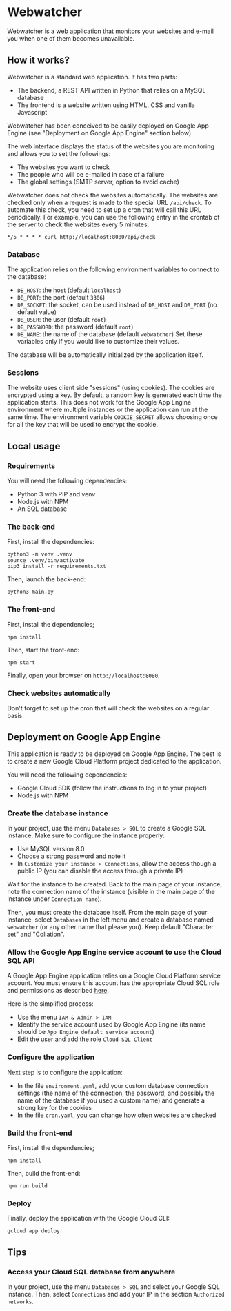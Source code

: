 # Webwatcher
Webwatcher is a web application that monitors your websites and e-mail you when one of them becomes unavailable.

## How it works?
Webwatcher is a standard web application. It has two parts:
* The backend, a REST API written in Python that relies on a MySQL database
* The frontend is a website written using HTML, CSS and vanilla Javascript

Webwatcher has been conceived to be easily deployed on Google App Engine (see "Deployment on Google App Engine" section below).

The web interface displays the status of the websites you are monitoring and allows you to set the followings:
* The websites you want to check
* The people who will be e-mailed in case of a failure
* The global settings (SMTP server, option to avoid cache)

Webwatcher does not check the websites automatically. The websites are checked only when a request is made to the special URL `/api/check`. To automate this check, you need to set up a cron that will call this URL periodically. For example, you can use the following entry in the crontab of the server to check the websites every 5 minutes:
```
*/5 * * * * curl http://localhost:8080/api/check
```

### Database
The application relies on the following environment variables to connect to the database:
* `DB_HOST`: the host (default `localhost`)
* `DB_PORT`: the port (default `3306`)
* `DB_SOCKET`: the socket, can be used instead of `DB_HOST` and `DB_PORT` (no default value)
* `DB_USER`: the user (default `root`)
* `DB_PASSWORD`: the password (default `root`)
* `DB_NAME`: the name of the database (default `webwatcher`)
Set these variables only if you would like to customize their values.

The database will be automatically initialized by the application itself.

### Sessions
The website uses client side "sessions" (using cookies). The cookies are encrypted using a key. By default, a random key is generated each time the application starts. This does not work for the Google App Engine environment where multiple instances or the application can run at the same time. The environment variable `COOKIE_SECRET` allows choosing once for all the key that will be used to encrypt the cookie.

## Local usage

### Requirements
You will need the following dependencies:
* Python 3 with PIP and venv
* Node.js with NPM
* An SQL database

### The back-end
First, install the dependencies:
```
python3 -m venv .venv
source .venv/bin/activate
pip3 install -r requirements.txt
```

Then, launch the back-end:
```
python3 main.py
```

### The front-end
First, install the dependencies;
```
npm install
```

Then, start the front-end:
```
npm start
```

Finally, open your browser on `http://localhost:8080`.

### Check websites automatically
Don't forget to set up the cron that will check the websites on a regular basis.

## Deployment on Google App Engine
This application is ready to be deployed on Google App Engine. The best is to create a new Google Cloud Platform project dedicated to the application.

You will need the following dependencies:
* Google Cloud SDK (follow the instructions to log in to your project)
* Node.js with NPM

### Create the database instance
In your project, use the menu `Databases > SQL` to create a Google SQL instance. Make sure to configure the instance properly:
* Use MySQL version 8.0
* Choose a strong password and note it
* In `Customize your instance > Connections`, allow the access though a public IP (you can disable the access through a private IP)

Wait for the instance to be created. Back to the main page of your instance, note the connection name of the instance (visible in the main page of the instance under `Connection name`).

Then, you must create the database itself. From the main page of your instance, select `Databases` in the left menu and create a database named `webwatcher` (or any other name that please you). Keep default "Character set" and "Collation".

### Allow the Google App Engine service account to use the Cloud SQL API
A Google App Engine application relies on a Google Cloud Platform service account. You must ensure this account has the appropriate Cloud SQL role and permissions as described [here](https://cloud.google.com/sql/docs/mysql/connect-app-engine-standard#public-ip-default).

Here is the simplified process:
* Use the menu `IAM & Admin > IAM`
* Identify the service account used by Google App Engine (its name should be `App Engine default service account`)
* Edit the user and add the role `Cloud SQL Client`

### Configure the application
Next step is to configure the application:
* In the file `environment.yaml`, add your custom database connection settings (the name of the connection, the password, and possibly the name of the database if you used a custom name) and generate a strong key for the cookies
* In the file `cron.yaml`, you can change how often websites are checked

### Build the front-end
First, install the dependencies;
```
npm install
```

Then, build the front-end:
```
npm run build
```

### Deploy
Finally, deploy the application with the Google Cloud CLI:
```
gcloud app deploy
```

## Tips

### Access your Cloud SQL database from anywhere
In your project, use the menu `Databases > SQL` and select your Google SQL instance. Then, select `Connections` and add your IP in the section `Authorized networks`.
